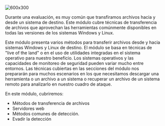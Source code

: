 ![600x300](https://academy.hackthebox.com/storage/modules/24/logo.png?t=1690811762)

Durante una evaluación, es muy común que transfiramos archivos hacia y desde un sistema de destino. Este módulo cubre técnicas de transferencia de archivos que aprovechan las herramientas comúnmente disponibles en todas las versiones de los sistemas Windows y Linux.

Este módulo presenta varios métodos para transferir archivos desde y hacia sistemas Windows y Linux de destino. El módulo se basa en técnicas de "live of the land" o en el uso de utilidades integradas en el sistema operativo para nuestro beneficio. Los sistemas operativos y las capacidades de monitoreo de seguridad pueden variar mucho entre entornos. Las técnicas cubiertas en las secciones del módulo nos prepararán para muchos escenarios en los que necesitamos descargar una herramienta o un archivo a un sistema o recuperar un archivo de un sistema remoto para analizarlo en nuestro cuadro de ataque.

En este módulo, cubriremos:

- Métodos de transferencia de archivos
- Servidores web
- Métodos comunes de detección.
- Evadir la detección